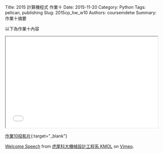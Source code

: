 Title: 2015 計算機程式 作業十
Date: 2015-11-20
Category: Python
Tags: pelican, publishing
Slug: 2015cp_hw_w10
Authors: coursemdetw
Summary: 作業十摘要

以下為作業十內容

<iframe src="40423226_cp_w10_p.html" width="500" height="300"></iframe>

[作業10投影片](40423226_cp_w10_p.html){:target="_blank"}

<p><a href="https://vimeo.com/137724068">Welcome Speech</a> from <a href="https://vimeo.com/user24079973">虎尾科大機械設計工程系 KMOL</a> on <a href="https://vimeo.com">Vimeo</a>.</p>
